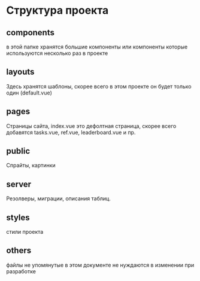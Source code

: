 # Структура проекта

## components
в этой папке хранятся большие компоненты или компоненты которые используются несколько раз в проекте
## layouts
Здесь хранятся шаблоны, скорее всего в этом проекте он будет только один (default.vue)
## pages
Страницы сайта, index.vue это дефолтная страница, скорее всего добавятся tasks.vue, ref.vue, leaderboard.vue и пр.
## public
Спрайты, картинки
## server
Резолверы, миграции, описания таблиц.
## styles
стили проекта

## others
файлы не упомянутые в этом документе не нуждаются в изменении при разработке
